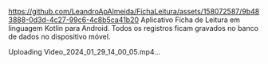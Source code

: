 
https://github.com/LeandroApAlmeida/FichaLeitura/assets/158072587/9b483888-0d3d-4c27-99c6-4c8b5ca41b20
Aplicativo Ficha de Leitura em linguagem Kotlin para Android. Todos os registros ficam gravados no banco de dados no dispositivo móvel.

Uploading Video_2024_01_29_14_00_05.mp4…
